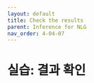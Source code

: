 ```yaml
---
layout: default
title: Check the results
parent: Inference for NLG
nav_order: 4-04-07
---
```


# 실습: 결과 확인

